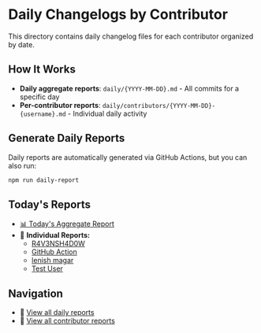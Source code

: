 # Daily Changelogs by Contributor

This directory contains daily changelog files for each contributor organized by date.

## How It Works

- **Daily aggregate reports**: `daily/{YYYY-MM-DD}.md` - All commits for a specific day
- **Per-contributor reports**: `daily/contributors/{YYYY-MM-DD}-{username}.md` - Individual daily activity

## Generate Daily Reports

Daily reports are automatically generated via GitHub Actions, but you can also run:

```bash
npm run daily-report
```

## Today's Reports

- [📊 Today's Aggregate Report](./daily/2025-06-26.md)
- 👥 **Individual Reports:**
  - [R4V3NSH4D0W](./daily/contributors/2025-06-26-r4v3nsh4d0w.md)
  - [GitHub Action](./daily/contributors/2025-06-26-github_action.md)
  - [lenish magar](./daily/contributors/2025-06-26-lenish_magar.md)
  - [Test User](./daily/contributors/2025-06-26-test_user.md)

## Navigation

- 📁 [View all daily reports](./daily/)
- 👥 [View all contributor reports](./daily/contributors/)
